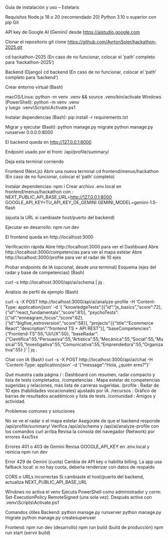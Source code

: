 Guía de instalación y uso – Estelaris

Requisitos
Node.js 18 o 20 (recomendado 20)
Python 3.10 o superior con pip
Git


API key de Google AI (Gemini) desde https://aistudio.google.com

Clonar el repositorio
git clone https://github.com/AyrtonSoler/hackathon-2025.git

cd hackathon-2025 (En caso de no funcionar, colocar el ‘path’ completo para ‘hackathon-2025’)

Backend (Django)
cd backend (En caso de no funcionar, colocar el ‘path’ completo para ‘backend’)

Crear entorno virtual  (Bash)

macOS/Linux: python -m venv .venv && source .venv/bin/activate
Windows (PowerShell): 
python -m venv .venv  
y luego 
 .venv\Scripts\Activate.ps1

Instalar dependencias  (Bash):
pip install -r requirements.txt

Migrar y ejecutar  (Bash):
python manage.py migrate
python manage.py runserver 0.0.0.0:8000

El backend queda en http://127.0.0.1:8000

Endpoint usado por el front: /api/profile/summary/

Deja esta terminal corriendo

Frontend (Next.js)
Abrir una nueva terminal
cd frontend/menus/hackathon (En caso de no funcionar, colocar el ‘path’ completo)

Instalar dependencias: npm i
Crear archivo .env.local en frontend/menus/hackathon con :
 NEXT_PUBLIC_API_BASE_URL=http://127.0.0.1:8000
 GOOGLE_API_KEY=TU_API_KEY_DE_GEMINI
 GEMINI_MODEL=gemini-1.5-flash

 (ajusta la URL si cambiaste host/puerto del backend)


Ejecutar en desarrollo: npm run dev

El frontend queda en http://localhost:3000


Verificación rápida
Abre http://localhost:3000 para ver el Dashboard
Abre http://localhost:3000/competencias para ver el mapa estelar
Abre http://localhost:3000/profile para ver el radar de 10 ejes

Probar endpoints de IA (opcional, desde una terminal)
Esquema (ejes del radar y base de competencias) (Bash)

 curl -s http://localhost:3000/api/ai/schema | jq .


Análisis de perfil de ejemplo (Bash)

 curl -s -X POST http://localhost:3000/api/ai/analyze-profile 
 -H ‘Content-Type: application/json’ 
 -d ‘{
 “knowledgeTests”:[{“id”:“js_basics”,“score”:72},{“id”:“react_fundamentals”,“score”:81}],
 “psychoTests”:[{“id”:“enneagram_focus”,“score”:62},{“id”:“bigfive_extroversion”,“score”:58}],
 “projects”:[{“title”:“Ecommerce React”,“description”:“frontend TS + API REST”}],
 “baseCompetencies”:{“Frontend-TS”:55,“UI/UX”:50},
 “baseRadar”:{“Científica”:55,“Persuasiva”:55,“Artística”:55,“Mecánica”:55,“Social”:55,“Musical”:55,“Investigativa”:55,“Comunicativa”:55,“Emprendedora”:55,“Organizativa”:55}
 }’ | jq .

Chat con IA  (Bash)
 curl -s -X POST http://localhost:3000/api/ai/chat 
 -H ‘Content-Type: application/json’ 
 -d ‘{“message”:“Hola, ¿quién eres?”}’

Qué muestra cada página
/ : Dashboard con resumen, radar compacto y lista de tests completados.
/competencias : Mapa estelar de competencias sugeridas y relaciones, más lista de carreras sugeridas.
/profile : Radar de 10 ejes (habilidades vocacionales) ajustado por IA.
/recursos : Gráfico de barras de resultados académicos y lista de tests.
/comunidad : Amigos y actividad.

Problemas comunes y soluciones

No se ve el radar o el mapa estelar
Asegúrate de que el backend responde /api/profile/summary/
Verifica /api/ai/schema y /api/ai/analyze-profile con los comandos curl arriba
Revisa la consola del navegador (Network) por errores 4xx/5xx

Errores 401 o 403 de Gemini
Revisa GOOGLE_API_KEY en .env.local y reinicia npm run dev

Error 429 de Gemini (cuota)
Cambia de API key o habilita billing. La app usa fallback local: si no hay cuota, debería renderizar con datos de respaldo


CORS o URLs incorrectas
Si cambiaste el host/puerto del backend, actualiza NEXT_PUBLIC_API_BASE_URL

Windows no activa el venv
Ejecuta PowerShell como administrador y corre: Set-ExecutionPolicy RemoteSigned (una sola vez). Después activa con .venv\Scripts\Activate.ps1


Comandos útiles
Backend:
python manage.py runserver
python manage.py migrate
python manage.py createsuperuser

Frontend:
npm run dev    (desarrollo)
npm run build  (build de producción)
npm run start  (servir build)



